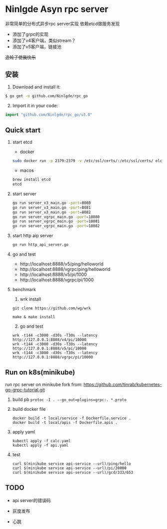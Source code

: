 # Ninlgde Asyn rpc server
非常简单的分布式异步rpc server实现
依赖etcd做服务发现

* 添加了grpc的实现
* 添加了v4客户端，类似stream？
* 添加了v5客户端，链接池

~~造轮子使我快乐~~

## 安装
1. Download and install it:

```sh
$ go get -u github.com/Ninlgde/rpc_go
```

2. Import it in your code:

```go
import "github.com/Ninlgde/rpc_go/v3.0"
```

## Quick start
1. start etcd
    * docker 
    ```sh
    sudo docker run -p 2379:2379 -v /etc/ssl/certs/:/etc/ssl/certs/ elcolio/etcd
    ```
    
    * macos
    ```sh
    brew install etcd
    etcd
    ```
    
2. start server
    ```sh
    go run server_v3_main.go -port=8080
    go run server_v3_main.go -port=8081
    go run server_v3_main.go -port=8082
    go run server_vgrpc_main.go -port=18080
    go run server_vgrpc_main.go -port=18081
    go run server_vgrpc_main.go -port=18082
    ```
    
3. start http aip server
    ```sh
    go run http_api_server.go
    ```
    
4. go and test
    
    - http://localhost:8888/v5/ping/helloworld
    - http://localhost:8888/vgrpc/ping/helloworld
    - http://localhost:8888/v5/pi/1000
    - http://localhost:8888/vgrpc/pi/1000
    
5. benchmark

    1. wrk install
    
    ```git clone https://github.com/wg/wrk```
    
    ```make & make install```
    
    2. go and test
    
    ```
    wrk -t144 -c3000 -d30s -T30s --latency http://127.0.0.1:8888/v4/pi/10000
    wrk -t144 -c3000 -d30s -T30s --latency http://127.0.0.1:8888/v5/pi/10000
    wrk -t144 -c3000 -d30s -T30s --latency http://127.0.0.1:8888/vgrpc/pi/10000
    ```
    
## Run on k8s(minikube)
run rpc server on minikube
fork from: https://github.com/tinrab/kubernetes-go-grpc-tutorial.git

1. build pb
   ```protoc -I . --go_out=plugins=grpc:. *.proto```
   
2. build docker file
   ```
   docker build -t local/service -f Dockerfile.service .
   docker build -t local/apis -f Dockerfile.apis .
   ```
   
3. apply yaml
   ```
   kubectl apply -f calc.yaml
   kubectl apply -f api.yaml
   ```

4. test
   ```
   curl $(minikube service api-service --url)/ping/hello
   curl $(minikube service api-service --url)/pi/20000
   curl $(minikube service api-service --url)/gcd/333/653
   ```
    
## TODO

- api server的错误码

- 灰度发布

- 心跳
